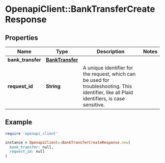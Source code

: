 # OpenapiClient::BankTransferCreateResponse

## Properties

| Name | Type | Description | Notes |
| ---- | ---- | ----------- | ----- |
| **bank_transfer** | [**BankTransfer**](BankTransfer.md) |  |  |
| **request_id** | **String** | A unique identifier for the request, which can be used for troubleshooting. This identifier, like all Plaid identifiers, is case sensitive. |  |

## Example

```ruby
require 'openapi_client'

instance = OpenapiClient::BankTransferCreateResponse.new(
  bank_transfer: null,
  request_id: null
)
```

